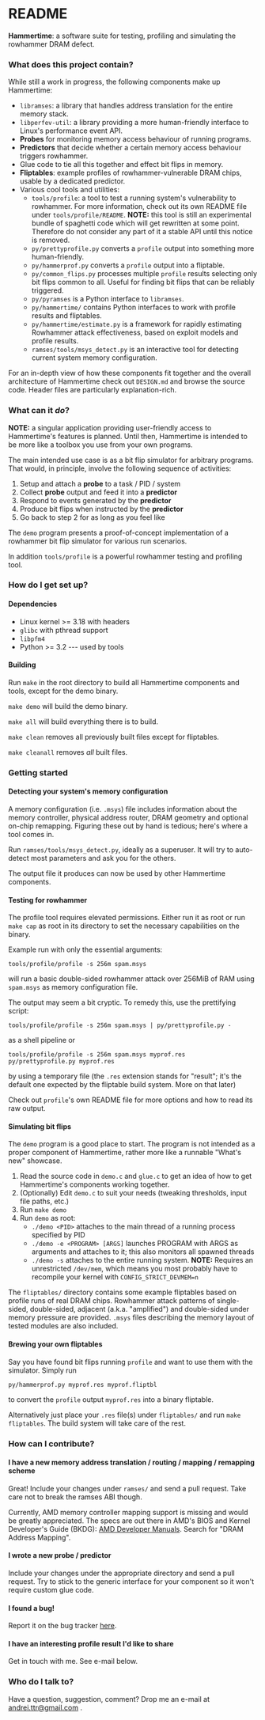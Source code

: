 # README #

**Hammertime**: a software suite for testing, profiling and simulating the rowhammer DRAM defect.

### What does this project contain? ###

While still a work in progress, the following components make up Hammertime:

* `libramses`: a library that handles address translation for the entire memory stack.
* `libperfev-util`: a library providing a more human-friendly interface to Linux's performance event API.
* **Probes** for monitoring memory access behaviour of running programs.
* **Predictors** that decide whether a certain memory access behaviour triggers rowhammer.
* Glue code to tie all this together and effect bit flips in memory.
* **Fliptables**: example profiles of rowhammer-vulnerable DRAM chips, usable by a dedicated predictor.
* Various cool tools and utilities:
	* `tools/profile`: a tool to test a running system's vulnerability to rowhammer.
For more information, check out its own README file under `tools/profile/README`.
**NOTE:** this tool is still an experimental bundle of spaghetti code which will get rewritten at some point.
Therefore do not consider any part of it a stable API until this notice is removed.
	* `py/prettyprofile.py` converts a `profile` output into something more human-friendly.
	* `py/hammerprof.py` converts a `profile` output into a fliptable.
	* `py/common_flips.py` processes multiple `profile` results selecting only bit flips common to all. Useful for finding bit flips that can be reliably triggered.
	* `py/pyramses` is a Python interface to `libramses`.
	* `py/hammertime/` contains Python interfaces to work with profile results and fliptables.
	* `py/hammertime/estimate.py` is a framework for rapidly estimating Rowhammer attack effectiveness, based on exploit models and profile results.
	* `ramses/tools/msys_detect.py` is an interactive tool for detecting current system memory configuration.

For an in-depth view of how these components fit together and the overall architecture of Hammertime check out `DESIGN.md` and browse the source code.
Header files are particularly explanation-rich.

### What can it *do*? ###

**NOTE:** a singular application providing user-friendly access to Hammertime's features is planned.
Until then, Hammertime is intended to be more like a toolbox you use from your own programs.

The main intended use case is as a bit flip simulator for arbitrary programs.
That would, in principle, involve the following sequence of activities:

1. Setup and attach a **probe** to a task / PID / system
2. Collect **probe** output and feed it into a **predictor**
3. Respond to events generated by the **predictor**
4. Produce bit flips when instructed by the **predictor**
5. Go back to step 2 for as long as you feel like

The `demo` program presents a proof-of-concept implementation of a rowhammer bit flip simulator for various run scenarios.

In addition `tools/profile` is a powerful rowhammer testing and profiling tool.

### How do I get set up? ###

#### Dependencies ####

* Linux kernel >= 3.18 with headers
* `glibc` with pthread support
* `libpfm4`
* Python >= 3.2 --- used by tools

#### Building ####

Run `make` in the root directory to build all Hammertime components and tools, except for the demo binary.

`make demo` will build the demo binary.

`make all` will build everything there is to build.

`make clean` removes all previously built files except for fliptables.

`make cleanall` removes *all* built files.

### Getting started ###

#### Detecting your system's memory configuration ####

A memory configuration (i.e. `.msys`) file includes information about the memory controller, physical address router, DRAM geometry and optional on-chip remapping.
Figuring these out by hand is tedious; here's where a tool comes in.

Run `ramses/tools/msys_detect.py`, ideally as a superuser.
It will try to auto-detect most parameters and ask you for the others.

The output file it produces can now be used by other Hammertime components.

#### Testing for rowhammer ####

The profile tool requires elevated permissions.
Either run it as root or run `make cap` as root in its directory to set the necessary capabilities on the binary.

Example run with only the essential arguments:

`tools/profile/profile -s 256m spam.msys`

will run a basic double-sided rowhammer attack over 256MiB of RAM using `spam.msys` as memory configuration file.

The output may seem a bit cryptic. To remedy this, use the prettifying script:

`tools/profile/profile -s 256m spam.msys | py/prettyprofile.py -`

as a shell pipeline or

```
tools/profile/profile -s 256m spam.msys myprof.res
py/prettyprofile.py myprof.res
```

by using a temporary file (the `.res` extension stands for "result"; it's the default one expected by the fliptable build system. More on that later)

Check out `profile`'s own README file for more options and how to read its raw output.

#### Simulating bit flips ####

The `demo` program is a good place to start.
The program is not intended as a proper component of Hammertime, rather more like a runnable "What's new" showcase.

1. Read the source code in `demo.c` and `glue.c` to get an idea of how to get Hammertime's components working together.
2. (Optionally) Edit `demo.c` to suit your needs (tweaking thresholds, input file paths, etc.)
3. Run `make demo`
4. Run `demo` as root:
	* `./demo <PID>` attaches to the main thread of a running process specified by PID
	* `./demo -e <PROGRAM> [ARGS]` launches PROGRAM with ARGS as arguments and attaches to it; this also monitors all spawned threads
	* `./demo -s` attaches to the entire running system. **NOTE:** Requires an unrestricted `/dev/mem`, which means you most probably have to recompile your kernel with `CONFIG_STRICT_DEVMEM=n`

The `fliptables/` directory contains some example fliptables based on profile runs of real DRAM chips.
Rowhammer attack patterns of single-sided, double-sided, adjacent (a.k.a. "amplified") and double-sided under memory pressure are provided.
`.msys` files describing the memory layout of tested modules are also included.

#### Brewing your own fliptables ####

Say you have found bit flips running `profile` and want to use them with the simulator.
Simply run

`py/hammerprof.py myprof.res myprof.fliptbl`

to convert the `profile` output `myprof.res` into a binary fliptable.

Alternatively just place your `.res` file(s) under `fliptables/` and run `make fliptables`.
The build system will take care of the rest.

### How can I contribute? ###

#### I have a new memory address translation / routing / mapping / remapping scheme ####

Great! Include your changes under `ramses/` and send a pull request.
Take care not to break the ramses ABI though.

Currently, AMD memory controller mapping support is missing and would be greatly appreciated.
The specs are out there in AMD's BIOS and Kernel Developer's Guide (BKDG): [AMD Developer Manuals](http://developer.amd.com/resources/developer-guides-manuals/).
Search for "DRAM Address Mapping".

#### I wrote a new probe / predictor ####

Include your changes under the appropriate directory and send a pull request.
Try to stick to the generic interface for your component so it won't require custom glue code.

#### I found a bug! ####

Report it on the bug tracker [here](https://github.com/andreittr/hammertime/issues).

#### I have an interesting profile result I'd like to share ####

Get in touch with me. See e-mail below.

### Who do I talk to? ###

Have a question, suggestion, comment? Drop me an e-mail at andrei.ttr@gmail.com .
